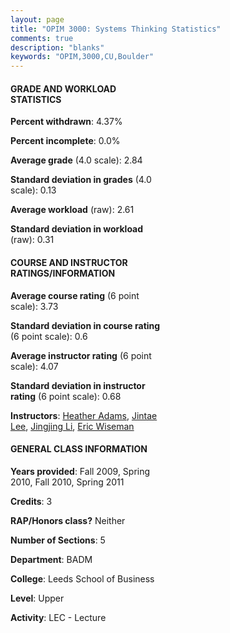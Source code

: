 ```yaml
---
layout: page
title: "OPIM 3000: Systems Thinking Statistics"
comments: true
description: "blanks"
keywords: "OPIM,3000,CU,Boulder"
---
```

<head>
<script src="https://ajax.googleapis.com/ajax/libs/jquery/2.1.3/jquery.min.js"></script>
<script src="https://dl.dropboxusercontent.com/s/pc42nxpaw1ea4o9/highcharts.js?dl=0"></script>
<!-- <script src="../assets/js/highcharts.js"></script> -->
<style type="text/css">@font-face {
	font-family: "Bebas Neue";
	src: url(https://www.filehosting.org/file/details/544349/BebasNeue Regular.otf) format("opentype");
	}
	h1.Bebas { 
		font-family: "Bebas Neue", Verdana, Tahoma;
	}
</style>
</head>
<body>
	<div id="container" style="float: right; width: 45%; height: 88%; margin-left: 2.5%; margin-right: 2.5%;"></div>
	<script language="JavaScript">
		$(document).ready(function() {
		var chart = {type: 'column'};
		var title = {text: 'Grade Distribution'};
		var xAxis = {categories: ['A','B','C','D','F'],crosshair: true};
		var yAxis = {min: 0,title: {text: 'Percentage'}};
		var tooltip = {headerFormat: '<center><b><span style="font-size:20px">{point.key}</span></b></center>',
		               pointFormat: '<td style="padding:0"><b>{point.y:.1f}%</b></td>',
		               footerFormat: '</table>',shared: true,useHTML: true};
		var plotOptions = {column: {pointPadding: 0.0,borderWidth: 0}};  
		var credits = {enabled: false};var series= [{name: 'Percent',data: [20.54,52.58,20.02,5.82,1.04,]}];
		var json = {};
		json.chart = chart;
		json.title = title;
		json.tooltip = tooltip;
		json.xAxis = xAxis;
		json.yAxis = yAxis;  
		json.series = series;
		json.plotOptions = plotOptions;  
		json.credits = credits;
		$('#container').highcharts(json);
	});
	</script>
</body>
			   
#### GRADE AND WORKLOAD STATISTICS

**Percent withdrawn**: 4.37%

**Percent incomplete**: 0.0%

**Average grade** (4.0 scale): 2.84

**Standard deviation in grades** (4.0 scale): 0.13

**Average workload** (raw): 2.61

**Standard deviation in workload** (raw): 0.31

#### COURSE AND INSTRUCTOR RATINGS/INFORMATION

**Average course rating** (6 point scale): 3.73

**Standard deviation in course rating** (6 point scale): 0.6

**Average instructor rating** (6 point scale): 4.07

**Standard deviation in instructor rating** (6 point scale): 0.68

**Instructors**: <a href='../../instructors/Heather_Adams'>Heather Adams</a>, <a href='../../instructors/Jintae_Lee'>Jintae Lee</a>, <a href='../../instructors/Jingjing_Li'>Jingjing Li</a>, <a href='../../instructors/Eric_Wiseman'>Eric Wiseman</a>

#### GENERAL CLASS INFORMATION

**Years provided**: Fall 2009, Spring 2010, Fall 2010, Spring 2011

**Credits**: 3

**RAP/Honors class?** Neither

**Number of Sections**: 5

**Department**: BADM

**College**: Leeds School of Business

**Level**: Upper

**Activity**: LEC - Lecture
